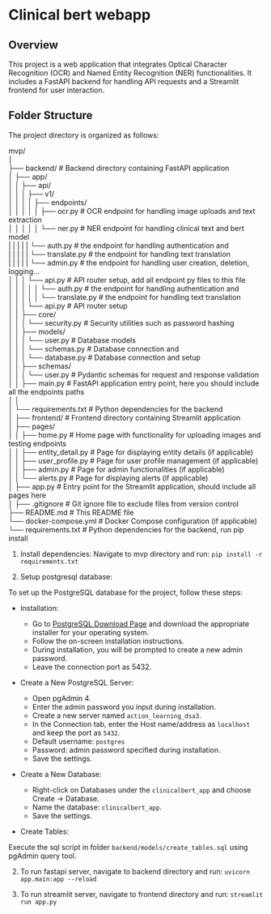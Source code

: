 # Clinical bert webapp

## Overview

This project is a web application that integrates Optical Character Recognition (OCR) and Named Entity Recognition (NER) functionalities. It includes a FastAPI backend for handling API requests and a Streamlit frontend for user interaction.

## Folder Structure

The project directory is organized as follows:

mvp/<br>
│<br>
├── backend/ # Backend directory containing FastAPI application<br>
│ ├── app/<br>
│ │ ├── api/<br>
│ │ │ ├── v1/<br>
│ │ │ │ ├── endpoints/<br>
│ │ │ │ │ ├── ocr.py # OCR endpoint for handling image uploads and text extraction<br>
│ │ │ │ │ └── ner.py # NER endpoint for handling clinical text and bert model<br>
| | | | | └── auth.py # the endpoint for handling authentication and <br>
| | | | | └── translate.py # the endpoint for handling text translation<br>
| | | | | └── admin.py # the endpoint for handling user creation, deletion, logging...<br>
│ │ │ └── api.py # API router setup, add all endpoint py files to this file<br>
│ │ │ │ │ └── auth.py # the endpoint for handling authentication and<br>
│ │ │ │ │ └── translate.py # the endpoint for handling text translation<br>
│ │ │ └── api.py # API router setup<br>
│ │ ├── core/<br>
│ │ │ └── security.py # Security utilities such as password hashing<br>
│ │ ├── models/<br>
│ │ │ └── user.py # Database models<br>
│ │ │ └── schemas.py # Database connection and <br>
│ │ │ └── database.py # Database connection and setup<br>
│ │ ├── schemas/<br>
│ │ │ └── user.py # Pydantic schemas for request and response validation<br>
│ │ ├── main.py # FastAPI application entry point, here you should include all the endpoints paths<br>
│ │<br>
│ └── requirements.txt # Python dependencies for the backend<br>
│
├── frontend/ # Frontend directory containing Streamlit application<br>
│ ├── pages/<br>
│ │ ├── home.py # Home page with functionality for uploading images and testing endpoints<br>
│ │ ├── entity_detail.py # Page for displaying entity details (if applicable)<br>
│ │ ├── user_profile.py # Page for user profile management (if applicable)<br>
│ │ ├── admin.py # Page for admin functionalities (if applicable)<br>
│ │ └── alerts.py # Page for displaying alerts (if applicable)<br>
│ ├── app.py # Entry point for the Streamlit application, should include all pages here<br>
│ 
├── .gitignore # Git ignore file to exclude files from version control<br>
├── README.md # This README file<br>
└── docker-compose.yml # Docker Compose configuration (if applicable)<br>
└── requirements.txt # Python dependencies for the backend, run pip install<br>


1. Install dependencies:
Navigate to mvp directory and run:
`pip install -r requirements.txt`

2. Setup postgresql database:

To set up the PostgreSQL database for the project, follow these steps:

* Installation:

   - Go to [PostgreSQL Download Page](https://www.postgresql.org/download/) and download the appropriate installer for your operating system.
   - Follow the on-screen installation instructions.
   - During installation, you will be prompted to create a new admin password.
   - Leave the connection port as 5432.

* Create a New PostgreSQL Server:

   - Open pgAdmin 4.
   - Enter the admin password you input during installation.
   - Create a new server named `action_learning_dsa3`.
   - In the Connection tab, enter the Host name/address as `localhost` and keep the port as `5432`.
   - Default username: `postgres`
   - Password: admin password specified during installation.
   - Save the settings.

* Create a New Database:

   - Right-click on Databases under the `clinicalbert_app` and choose Create -> Database.
   - Name the database: `clinicalbert_app`.
   - Save the settings.

* Create Tables:

Execute the sql script in folder `backend/models/create_tables.sql` using pgAdmin query tool.


2. To run fastapi server, navigate to backend directory and run:
`uvicorn app.main:app --reload`

3. To run streamlit server, navigate to frontend directory and run:
`streamlit run app.py`

